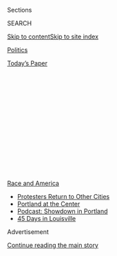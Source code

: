 <div id="app">

<div>

<div>

<div>

<div class="NYTAppHideMasthead css-1q2w90k e1suatyy0">

<div class="section css-ui9rw0 e1suatyy2">

<div class="css-eph4ug er09x8g0">

<div class="css-6n7j50">

</div>

<span class="css-1dv1kvn">Sections</span>

<div class="css-10488qs">

<span class="css-1dv1kvn">SEARCH</span>

</div>

[Skip to content](#site-content)[Skip to site
index](#site-index)

</div>

<div id="masthead-section-label" class="css-1wr3we4 eaxe0e00">

[Politics](https://www.nytimes.com/section/politics)

</div>

<div class="css-10698na e1huz5gh0">

</div>

</div>

<div id="masthead-bar-one" class="section hasLinks css-15hmgas e1csuq9d3">

<div class="css-uqyvli e1csuq9d0">

</div>

<div class="css-1uqjmks e1csuq9d1">

</div>

<div class="css-9e9ivx">

[](https://myaccount.nytimes.com/auth/login?response_type=cookie&client_id=vi)

</div>

<div class="css-1bvtpon e1csuq9d2">

[Today’s
Paper](https://www.nytimes.com/section/todayspaper)

</div>

</div>

</div>

</div>

<div data-aria-hidden="false">

<div id="site-content" data-role="main">

<div>

<div class="css-1aor85t" style="opacity:0.000000001;z-index:-1;visibility:hidden">

<div class="css-1hqnpie">

<div class="css-epjblv">

<span class="css-17xtcya">[Politics](/section/politics)</span><span class="css-x15j1o">|</span><span class="css-fwqvlz">Like
Father, Like Son: President Trump Lets Others
Mourn</span>

</div>

<div class="css-k008qs">

<div class="css-1iwv8en">

<span class="css-18z7m18"></span>

<div>

</div>

</div>

<span class="css-1n6z4y">https://nyti.ms/305Sr12</span>

<div class="css-1705lsu">

<div class="css-4xjgmj">

<div class="css-4skfbu" data-role="toolbar" data-aria-label="Social Media Share buttons, Save button, and Comments Panel with current comment count" data-testid="share-tools">

  - 
  - 
  - 
  - 
    
    <div class="css-6n7j50">
    
    </div>

  - 
  - 

</div>

</div>

</div>

</div>

</div>

</div>

<div id="NYT_TOP_BANNER_REGION" class="css-13pd83m">

<div>

<div id="styln-prism-menu-1590763508878" class="section interactive-content interactive-size-medium css-1edisqu">

<div class="css-17ih8de interactive-body">

<div id="scroll-container" class="css-1gj85ro">

[<span class="styln-title-wrap"><span class="css-1pje3qr">Race
and</span><span class="css-1pje3qr">
America</span></span>](https://www.nytimes.com/news-event/george-floyd-protests-minneapolis-new-york-los-angeles?action=click&pgtype=Article&state=default&region=TOP_BANNER&context=storylines_menu)

  - [Protesters Return to Other
    Cities](https://www.nytimes.com/2020/07/26/us/protests-portland-seattle-trump.html?action=click&pgtype=Article&state=default&region=TOP_BANNER&context=storylines_menu)
  - [Portland at the
    Center](https://www.nytimes.com/2020/07/24/us/portland-oregon-protests-white-race.html?action=click&pgtype=Article&state=default&region=TOP_BANNER&context=storylines_menu)
  - [Podcast: Showdown in
    Portland](https://www.nytimes.com/2020/07/23/podcasts/the-daily/portland-protests.html?action=click&pgtype=Article&state=default&region=TOP_BANNER&context=storylines_menu)
  - [45 Days in
    Louisville](https://www.nytimes.com/interactive/2020/07/16/us/black-lives-matter-protests-louisville-breonna-taylor.html?action=click&pgtype=Article&state=default&region=TOP_BANNER&context=storylines_menu)

</div>

</div>

</div>

</div>

</div>

<div id="top-wrapper" class="css-1sy8kpn">

<div id="top-slug" class="css-l9onyx">

Advertisement

</div>

[Continue reading the main
story](#after-top)

<div class="ad top-wrapper" style="text-align:center;height:100%;display:block;min-height:250px">

<div id="top" class="place-ad" data-position="top" data-size-key="top">

</div>

</div>

<div id="after-top">

</div>

</div>

<div>

<div id="sponsor-wrapper" class="css-1hyfx7x">

<div id="sponsor-slug" class="css-19vbshk">

Supported by

</div>

[Continue reading the main
story](#after-sponsor)

<div id="sponsor" class="ad sponsor-wrapper" style="text-align:center;height:100%;display:block">

</div>

<div id="after-sponsor">

</div>

</div>

<div class="css-186x18t">

</div>

<div class="css-1vkm6nb ehdk2mb0">

# Like Father, Like Son: President Trump Lets Others Mourn

</div>

Whether he is dealing with the loss of a family member or the deaths of
nearly 150,000 Americans in a surging pandemic, President Trump almost
never displays empathy in public. He learned it from his father.

<div class="css-79elbk" data-testid="photoviewer-wrapper">

<div class="css-z3e15g" data-testid="photoviewer-wrapper-hidden">

</div>

<div class="css-1a48zt4 ehw59r15" data-testid="photoviewer-children">

![<span class="css-16f3y1r e13ogyst0" data-aria-hidden="true">Donald
Trump with his father, Fred Trump, on the roof of one of their apartment
buildings in Brooklyn in
1973.</span><span class="css-cnj6d5 e1z0qqy90" itemprop="copyrightHolder"><span class="css-1ly73wi e1tej78p0">Credit...</span><span><span>Barton
Silverman/The New York
Times</span></span></span>](https://static01.nyt.com/images/2020/07/28/us/politics/28dc-fredtrump1/merlin_97610656_78a7876d-c54b-430a-a599-163bcf354205-articleLarge.jpg?quality=75&auto=webp&disable=upscale)

</div>

</div>

<div class="css-18e8msd">

<div class="css-pdw9fk epjyd6m0">

<div class="css-1txwxcy ey68jwv0" data-aria-hidden="true">

[![Annie
Karni](https://static01.nyt.com/images/2019/02/05/multimedia/author-annie-karni/author-annie-karni-thumbLarge.png
"Annie Karni")](https://www.nytimes.com/by/annie-karni)[![Katie
Rogers](https://static01.nyt.com/images/2018/06/12/multimedia/author-katie-rogers/author-katie-rogers-thumbLarge-v2.png
"Katie Rogers")](https://www.nytimes.com/by/katie-rogers)

</div>

<div class="css-1baulvz">

By [<span class="css-1baulvz" itemprop="name">Annie
Karni</span>](https://www.nytimes.com/by/annie-karni) and
[<span class="css-1baulvz last-byline" itemprop="name">Katie
Rogers</span>](https://www.nytimes.com/by/katie-rogers)

</div>

</div>

  - 
    
    <div class="css-ld3wwf e16638kd2">
    
    Published July 28, 2020Updated July 29,
    2020
    
    </div>

  - 
    
    <div class="css-4xjgmj">
    
    <div class="css-pvvomx" data-role="toolbar" data-aria-label="Social Media Share buttons, Save button, and Comments Panel with current comment count" data-testid="share-tools">
    
      - 
      - 
      - 
      - 
        
        <div class="css-6n7j50">
        
        </div>
    
      - 
      - 
    
    </div>
    
    </div>

</div>

<div class="css-mdjrty">

[Leer en
español](https://www.nytimes.com/es/2020/07/31/espanol/estados-unidos/fred-trump-donald-trump.html "Read in Spanish")

</div>

</div>

<div class="section meteredContent css-1r7ky0e" name="articleBody" itemprop="articleBody">

<div class="css-1fanzo5 StoryBodyCompanionColumn">

<div class="css-53u6y8">

WASHINGTON — The Marble Collegiate Church on Fifth Avenue in Manhattan
was packed with developers, politicians and New York celebrities, more
than 600 in all, for the funeral of Fred C. Trump, the builder whose
no-frills brick rental towers transformed Brooklyn and Queens.

Three of his four living children, who had grown up listening to the
sermons of the church’s most famous minister, Norman Vincent Peale,
offered loving eulogies to their father. Then it was Donald Trump’s
turn.

He began by talking about himself.

He had learned of his father’s death, he told the crowd that day in June
1999, just moments after reading a front-page New York Times article
about his biggest development to date, Trump Place.

“Donald started his eulogy by saying, ‘I was having the greatest year of
my business career, and I was sitting having breakfast thinking of how
well things were going for me,’” when he learned of his father’s death,
said Alan Marcus, a former public relations consultant for the Trump
Organization. “Donald’s eulogy was all about Donald, and everybody in
Vincent Peale’s church knew it.”

</div>

</div>

<div class="css-1fanzo5 StoryBodyCompanionColumn">

<div class="css-53u6y8">

Gwenda Blair, a Trump family biographer, also attended the funeral. She,
too, could not help but take note of the eulogy, which she described in
her book “The Trumps.”

“Was it surprising?” Ms. Blair said in an interview. “No. Was it
stunning? Yes.”

</div>

</div>

<div class="css-79elbk" data-testid="photoviewer-wrapper">

<div class="css-z3e15g" data-testid="photoviewer-wrapper-hidden">

</div>

<div class="css-1a48zt4 ehw59r15" data-testid="photoviewer-children">

![<span class="css-16f3y1r e13ogyst0" data-aria-hidden="true">Mr. Trump
attending his father’s funeral at the Marble Collegiate Church in
1999.</span><span class="css-cnj6d5 e1z0qqy90" itemprop="copyrightHolder"><span class="css-1ly73wi e1tej78p0">Credit...</span><span>Ron
Galella/Getty
Images</span></span>](https://static01.nyt.com/images/2020/07/29/us/politics/29dc-fredtrump-print1/28dc-fredtrump-articleLarge.jpg?quality=75&auto=webp&disable=upscale)

</div>

</div>

<div class="css-1fanzo5 StoryBodyCompanionColumn">

<div class="css-53u6y8">

Whether he is dealing with the loss of a family member, the deaths of
nearly 150,000 Americans in a surging pandemic, more than 30 million
people out of work or the racial unrest brought on by the killings of
African-Americans by white police officers, President Trump almost never
shows empathy in public. [A book published this
summer](https://www.nytimes.com/2020/07/07/nyregion/mary-trump-book.html)
by his niece, Mary L. Trump, has focused renewed attention on this
trait.

Mr. Trump has held no national day of mourning for victims of the virus.
He has surrounded himself at Rose Garden events with business executives
pushing to reopen the economy rather than families who have lost jobs or
loved ones. In grim speeches over the Fourth of July weekend, he angrily
denounced what he branded as the “new far-left fascism” and never once
mentioned George Floyd, the Black man whose death in police custody has
set off worldwide protests over racial injustice.

There are many reasons — denial and disorganization among them — that
Mr. Trump’s handling of the virus has led to catastrophic and
overlapping crises in the United States. But even Republicans say one
primary cause is the president’s failure to put himself in the shoes of
others and harness their pain. His unwillingness, or inability, to
comfort an anxious nation has appalled critics, stunned allies and
aggravated White House staff members, who remain perplexed why this most
basic part of presidential leadership eludes him.

</div>

</div>

<div class="css-1fanzo5 StoryBodyCompanionColumn">

<div class="css-53u6y8">

“His style as a leader is having to be a tough guy,” Representative
Peter T. King of New York, one of the president’s allies, said in an
interview. “You can’t show any type of weakness. He doesn’t want to show
that this is getting the best of him.”

Mr. Trump has exhibited this behavior all his life, friends and family
members say. He learned it, they say, at home, particularly from his
father, a disciplinarian who spent hundreds of millions of dollars
financing his son’s career and taught him to either dominate or submit.
In Fred Trump’s world, showing sadness or hurt was a sign of weakness.

“The only thing that Trump ever cared about was he had this thing: ‘I’ve
got to win. Teach me how to win,’” George White, a former classmate of
Mr. Trump’s at the New York Military Academy who spent years around both
father and son, said in an interview.

Recalling Fred’s hard-driving influence, Mr. White said that Mr. Trump’s
former school mentor, a World War II combat veteran named Theodore
Dobias, once told him that “he had never seen a cadet whose father was
harder on him than his father was on Donald Trump.” Fred Trump would
visit nearly every weekend to keep watch over his son, Mr. White said.

Mr. Trump’s father is still part of his life, said Andrew Stein, a
former Manhattan borough president who has known the president for
decades and has met regularly with him at the White House. Mr. Trump, he
said, has often pointed up to the ceiling and referred to his father
when they have been alone in the Oval Office. “He’ll look up to heaven,
and say, ‘Fred, can you believe this?’” Mr. Stein said.

This article is based on interviews with more than 20 of Mr. Trump’s
friends, political allies, administration members, family members, and
current and former employees.

Fred Trump’s domineering relationship with his children, and how that
shaped his second son, is now the central animating force of the
best-selling “Too Much and Never Enough: How My Family Created the
World’s Most Dangerous Man,” by Ms. Trump, a clinical psychologist and
Mr. Trump’s only niece.

</div>

</div>

<div class="css-1fanzo5 StoryBodyCompanionColumn">

<div class="css-53u6y8">

“Acknowledging the victims of Covid-19 would be to associate himself
with their weakness, a trait his father taught him to despise,” Ms.
Trump wrote.

Robert Trump, the president’s younger brother — who along with Mr. Trump
tried to stop publication of the book — disputed that characterization.
In a statement for this article, he said he knew “how selfless my father
was and Donald is, much more so than anyone would ever realize.”

## Dominate or submit

Born in 1946 into the optimism and energy of postwar America, Mr. Trump
grew up in a red-brick, white-columned McMansion built by his father in
what was then a gated, nearly all-white community in Queens. He was, by
his own admission in his autobiography “The Art of the Deal,” a
difficult, tempestuous child. A favorite activity was testing other
people, from children in his neighborhood to figures of authority.
Neighbors [once caught him throwing
rocks](https://www.washingtonpost.com/lifestyle/style/young-donald-trump-military-school/2016/06/22/f0b3b164-317c-11e6-8758-d58e76e11b12_story.html)
over a fence at a young child in a playpen.

“Even in elementary school, I was a very assertive, aggressive kid,” Mr.
Trump wrote.

The household was strict. Fred Trump was “stiff and formal,” said a
neighbor, Annamaria Forcier, and was focused on work and money. (His
father, Frederick Trump, had made a fortune in the Gold Rush before
dying of the Spanish flu in 1918.)

The president’s mother, Mary Anne MacLeod Trump, was a fisherman’s
daughter from a Scottish village in the Outer Hebrides who arrived in
New York in 1930 at the age of 18. Mary Anne found a job as a maid at
the home of Andrew Carnegie’s widow, according to census records that
the journalist Nina Burleigh unearthed for her book “Golden Handcuffs:
The Secret History of Trump’s Women.” The home is now the Cooper Hewitt
Museum in Manhattan.

Mrs. Trump’s brush with society engendered the outsider’s love of
ceremony and pomp shared by her son. In her book, Ms. Burleigh wrote
that “Mary’s airs were the antithesis” of her husband’s Germanic
tendencies. Her sense of humor could often be turned back on Donald
Trump, one of the president’s children said.

</div>

</div>

<div class="css-79elbk" data-testid="photoviewer-wrapper">

<div class="css-z3e15g" data-testid="photoviewer-wrapper-hidden">

</div>

<div class="css-1a48zt4 ehw59r15" data-testid="photoviewer-children">

<div class="css-1xdhyk6 erfvjey0">

<span class="css-1ly73wi e1tej78p0">Image</span>

<div class="css-zjzyr8">

<div data-testid="lazyimage-container" style="height:580px">

</div>

</div>

</div>

<span class="css-16f3y1r e13ogyst0" data-aria-hidden="true">A yearbook
photo of Mr. Trump from his time at the New York Military Academy, where
he attended junior high
school.</span><span class="css-cnj6d5 e1z0qqy90" itemprop="copyrightHolder"><span class="css-1ly73wi e1tej78p0">Credit...</span><span>Fred
R. Conrad for The New York Times</span></span>

</div>

</div>

<div class="css-1fanzo5 StoryBodyCompanionColumn">

<div class="css-53u6y8">

But Fred Trump ran the show, and the children learned to be stoic in the
face of loss, even when their mother fell seriously ill with
peritonitis, an inflammation of the tissue lining the abdominal cavity,
and faced a lengthy hospitalization and lingering illness after the
birth of her fifth and last child.

</div>

</div>

<div class="css-1fanzo5 StoryBodyCompanionColumn">

<div class="css-53u6y8">

“My father came home and told me she wasn’t expected to live, but I
should go to school and he’d call me if anything changed,” Maryanne
Trump Barry, one of his daughters, said in an interview with Ms. Blair.
“That’s right, go to school as usual.”

In Mary Trump’s view, Donald Trump — who was two and a half years old at
the time — suffered harm the year his mother was sick. “Donald’s needs,
which had been met inconsistently before his mother’s illness, were
barely met at all by his father,” Ms. Trump wrote. “That Fred would, by
default, become the primary source of Donald’s solace when he was much
more likely to be a source of fear or rejection put Donald into an
intolerable position: total dependence on a caregiver who was also
likely to be a source of his terror.”

As a result, she wrote, he “suffered deprivations that would scar him
for life.”

Fred Trump Jr., the second born and the first son, was pushed hard by
his father as the presumed heir to the family business. But Fred Jr.
never took to real estate and died alone in the hospital in 1981 after a
long struggle with alcoholism. He was 42. According to Ms. Trump, his
daughter, Donald Trump went to the movies that night and Fred Trump Sr.
did not visit him.

The family rarely talked about Fred Jr.’s death, but in a 1990 interview
in Playboy, Donald Trump spent a few moments reflecting on it. “I saw
people really taking advantage of Fred and the lesson I learned was
always to keep up my guard 100 percent, whereas he didn’t,” Mr. Trump
said. “He didn’t feel that there was really reason for that, which is a
fatal mistake in life. People are too trusting. I’m a very untrusting
guy.”

## ‘He doesn’t have time to have empathy’

Dan P. McAdams, a professor of psychology and human development at
Northwestern who has written about Mr. Trump, said in an interview that
from childhood on, Mr. Trump — with the help of his father — conditioned
himself to approach life as a series of battles to be won.

“He doesn’t have time to have empathy for anybody because the world is
out to get him,” Mr. McAdams said.

</div>

</div>

<div class="css-1fanzo5 StoryBodyCompanionColumn">

<div class="css-53u6y8">

After his brother’s death, Mr. Trump became the heir, and over the next
decades he and his father were close partners in the schemes and tax
evasions that were part of the family business. They talked almost every
day and spent time together on weekends.

“I was never intimidated by my father, the way most people were,” Mr.
Trump wrote in his autobiography. “I stood up to him, and he respected
that. We had a relationship that was almost businesslike.”

Like his father, Mr. Trump moved on in the face of loss. At the Trump
Organization he was not a boss who reached out to express condolences.
“One of his bankers had died and somebody in this small circle said,
‘Donald, don’t you think you should call the family?’” recalled Mr.
Marcus, the former Trump Organization public relations consultant. “He
said: ‘Why? He’s dead.’”

Mr. Trump’s coldness in the face of illness shocked even some of his
closest associates. After Roy Cohn, Mr. Trump’s longtime personal
lawyer, learned he had AIDS in the 1980s, Mr. Trump abruptly cut off
contact with him — a dramatic shift from the connected relationship they
had enjoyed for years, which associates recalled involved talking on the
phone at least five times a day.

“He discards people who are no longer useful, and it doesn’t matter what
renders the person no longer useful,” said Michael D’Antonio, a Trump
biographer. “If you are disgraced, or you’re dying, or deceased, you no
longer exist to him.” Mr. D’Antonio recalled Mr. Trump telling him that
he had given Mr. Cohn a place to stay at the end of his life. “Donald
thought providing him with something of material worth was adequate,” he
said.

</div>

</div>

<div class="css-79elbk" data-testid="photoviewer-wrapper">

<div class="css-z3e15g" data-testid="photoviewer-wrapper-hidden">

</div>

<div class="css-1a48zt4 ehw59r15" data-testid="photoviewer-children">

<div class="css-1xdhyk6 erfvjey0">

<span class="css-1ly73wi e1tej78p0">Image</span>

<div class="css-zjzyr8">

<div data-testid="lazyimage-container" style="height:256.4888888888889px">

</div>

</div>

</div>

<span class="css-16f3y1r e13ogyst0" data-aria-hidden="true">The Trump
Taj Mahal casino in Atlantic City in 1990. Mr. Trump seemed to
prioritize his businesses over empathy toward
others.</span><span class="css-cnj6d5 e1z0qqy90" itemprop="copyrightHolder"><span class="css-1ly73wi e1tej78p0">Credit...</span><span>Tony
Ward/Mirrorpix, via Getty Images</span></span>

</div>

</div>

<div class="css-1fanzo5 StoryBodyCompanionColumn">

<div class="css-53u6y8">

In 1989 a helicopter flying from New York to Atlantic City crashed and
[killed three top executives at Mr. Trump’s Atlantic City
casinos](https://www.nytimes.com/1989/10/11/nyregion/copter-crash-kills-3-aides-of-trump.html).
Mr. Trump infamously used the tragedy to his own advantage, planting
stories in local newspapers that he had been scheduled to board the
aircraft until the last minute and had narrowly escaped death himself.
In a later book he admitted he had never been scheduled to fly on the
helicopter at all.

</div>

</div>

<div class="css-1fanzo5 StoryBodyCompanionColumn">

<div class="css-53u6y8">

Jack O’Donnell, who was the president of the Trump Plaza Hotel and
Casino at the time and wrote a scathing book about Mr. Trump, said Mr.
Trump processed the deaths mostly as a meteoric hit to his business.

But the night of the crash, Mr. O’Donnell recalled, Mr. Trump did
something unusual for him.

“I didn’t think he was capable of it,” Mr. O’Donnell said. “But he flew
down to Atlantic City and he personally went to the homes of the widows
and spent time with them.” Months later, however, “he blamed those same
guys for issues he created,” Mr. O’Donnell said. “It was why I finally
left him, in a huge argument.”

A little more than a decade later, when Mr. Trump’s mother was seriously
ill, he had to be reminded by his siblings to peel away from work and
visit her at the hospital, Mr. Marcus recalled. She died at the age of
88 in 2000, only a year after her
husband.

## ‘A great day for everybody’

</div>

</div>

<div class="css-79elbk" data-testid="photoviewer-wrapper">

<div class="css-z3e15g" data-testid="photoviewer-wrapper-hidden">

</div>

<div class="css-1a48zt4 ehw59r15" data-testid="photoviewer-children">

<div class="css-1xdhyk6 erfvjey0">

<span class="css-1ly73wi e1tej78p0">Image</span>

<div class="css-zjzyr8">

<div data-testid="lazyimage-container" style="height:244.24444444444447px">

</div>

</div>

</div>

<span class="css-16f3y1r e13ogyst0" data-aria-hidden="true">Mr. Trump
has used White House events to meet with business leaders, rather than
mourn victims of the coronavirus
pandemic.</span><span class="css-cnj6d5 e1z0qqy90" itemprop="copyrightHolder"><span class="css-1ly73wi e1tej78p0">Credit...</span><span>Doug
Mills/The New York Times</span></span>

</div>

</div>

<div class="css-1fanzo5 StoryBodyCompanionColumn">

<div class="css-53u6y8">

In response to this article, Hogan Gidley, a former White House
spokesman who has since transitioned over to the campaign, **** said the
president did show empathy. He sent three news clippings as evidence,
which all generated positive coverage for Mr. Trump.

[One
from 1988](https://www.jta.org/1988/07/20/archive/orthodox-child-with-rare-ailment-is-rescued-aboard-tycoons-jet)
recounted how Mr. Trump donated the use of his private jet to fly a sick
child to New York for treatment for a rare medical problem. Another
detailed an effort by Mr. Trump in 1986 to help a widow raise money to
[cover her mortgage
payments](https://apnews.com/24c831825e0dab47d51d8d25bffe45f5). The
third covered Mr. Trump’s [$10,000
donation](https://www.aol.com/2013/11/08/trump-gift-barton-buffalo/) in
2013 to a bus driver who saved a woman from jumping off a bridge.

Last month in the Rose Garden as Mr. Trump highlighted a dip in the
unemployment rate, [he invoked Mr.
Floyd](https://www.nytimes.com/2020/06/05/us/politics/trump-jobs-report-george-floyd.html).

</div>

</div>

<div class="css-1fanzo5 StoryBodyCompanionColumn">

<div class="css-53u6y8">

“Hopefully, George is looking down right now and saying this is a great
thing that’s happening for our country,” he said. “A great day for him,
a great day for everybody.”

For Mr. Marcus, the former publicist who had attended Fred Trump Sr.’s
funeral 21 years earlier, the president’s words brought on a sense of
déjà vu. “It had some parallels with the eulogy he delivered for his
father,” Mr. Marcus said. Once again, “it was all about him.”

</div>

</div>

</div>

<div>

</div>

<div>

</div>

<div>

</div>

<div>

<div id="bottom-wrapper" class="css-1ede5it">

<div id="bottom-slug" class="css-l9onyx">

Advertisement

</div>

[Continue reading the main
story](#after-bottom)

<div id="bottom" class="ad bottom-wrapper" style="text-align:center;height:100%;display:block;min-height:90px">

</div>

<div id="after-bottom">

</div>

</div>

</div>

</div>

</div>

## Site Index

<div>

</div>

## Site Information Navigation

  - [© <span>2020</span> <span>The New York Times
    Company</span>](https://help.nytimes.com/hc/en-us/articles/115014792127-Copyright-notice)

<!-- end list -->

  - [NYTCo](https://www.nytco.com/)
  - [Contact
    Us](https://help.nytimes.com/hc/en-us/articles/115015385887-Contact-Us)
  - [Work with us](https://www.nytco.com/careers/)
  - [Advertise](https://nytmediakit.com/)
  - [T Brand Studio](http://www.tbrandstudio.com/)
  - [Your Ad
    Choices](https://www.nytimes.com/privacy/cookie-policy#how-do-i-manage-trackers)
  - [Privacy](https://www.nytimes.com/privacy)
  - [Terms of
    Service](https://help.nytimes.com/hc/en-us/articles/115014893428-Terms-of-service)
  - [Terms of
    Sale](https://help.nytimes.com/hc/en-us/articles/115014893968-Terms-of-sale)
  - [Site
    Map](https://spiderbites.nytimes.com)
  - [Help](https://help.nytimes.com/hc/en-us)
  - [Subscriptions](https://www.nytimes.com/subscription?campaignId=37WXW)

</div>

</div>

</div>

</div>
